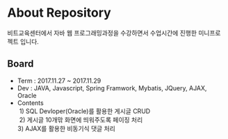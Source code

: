 # About Repository

비트교육센터에서 자바 웹 프로그래밍과정을 수강하면서 수업시간에 진행한 미니프로젝트 입니다.

## Board
- Term : 2017.11.27 ~ 2017.11.29
- Dev : JAVA, Javascript, Spring Framwork, Mybatis, JQuery, AJAX, Oracle
- Contents <br/>
  1) SQL Devloper(Oracle)를 활용한 게시글 CRUD <br/>
  2) 게시글 10개맊 화면에 띄워주도록 페이징 처리 <br/>
  3) AJAX를 활용한 비동기식 댓글 처리


